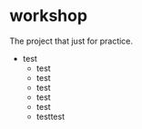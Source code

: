 # workshop
The project that just for practice.

* test
  * test
  * test
  * test
  * test
  * test
  * testtest
